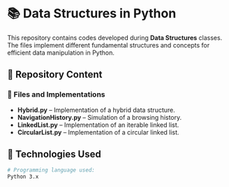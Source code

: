 # 📚 Data Structures in Python

This repository contains codes developed during **Data Structures** classes. The files implement different fundamental structures and concepts for efficient data manipulation in Python.

## 🚀 Repository Content

### 📝 Files and Implementations
- **Hybrid.py** – Implementation of a hybrid data structure.
- **NavigationHistory.py** – Simulation of a browsing history.
- **LinkedList.py** – Implementation of an iterable linked list.
- **CircularList.py** – Implementation of a circular linked list.

## 🔧 Technologies Used
```bash
# Programming language used:
Python 3.x
